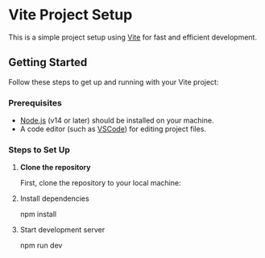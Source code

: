 # Vite Project Setup

This is a simple project setup using [Vite](https://vitejs.dev/) for fast and efficient development.
## Getting Started

Follow these steps to get up and running with your Vite project:

### Prerequisites

- [Node.js](https://nodejs.org/) (v14 or later) should be installed on your machine.
- A code editor (such as [VSCode](https://code.visualstudio.com/)) for editing project files.

### Steps to Set Up

1. **Clone the repository**

   First, clone the repository to your local machine:

2. Install dependencies

   npm install

3. Start development server

   npm run dev

   
